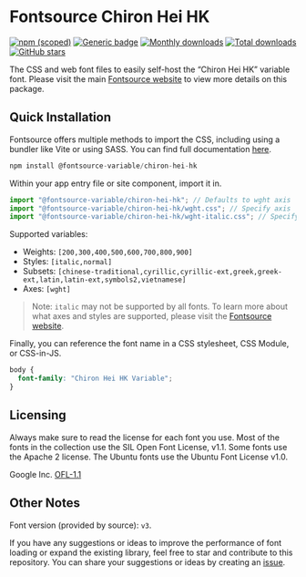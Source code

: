 # Fontsource Chiron Hei HK

[![npm (scoped)](https://img.shields.io/npm/v/@fontsource-variable/chiron-hei-hk?color=brightgreen)](https://www.npmjs.com/package/@fontsource-variable/chiron-hei-hk) [![Generic badge](https://img.shields.io/badge/fontsource-passing-brightgreen)](https://github.com/fontsource/fontsource) [![Monthly downloads](https://badgen.net/npm/dm/@fontsource-variable/chiron-hei-hk)](https://github.com/fontsource/fontsource) [![Total downloads](https://badgen.net/npm/dt/@fontsource-variable/chiron-hei-hk)](https://github.com/fontsource/fontsource) [![GitHub stars](https://img.shields.io/github/stars/fontsource/fontsource.svg?style=social&label=Star)](https://github.com/fontsource/fontsource/stargazers)

The CSS and web font files to easily self-host the “Chiron Hei HK” variable font. Please visit the main [Fontsource website](https://fontsource.org/fonts/chiron-hei-hk) to view more details on this package.

## Quick Installation

Fontsource offers multiple methods to import the CSS, including using a bundler like Vite or using SASS. You can find full documentation [here](https://fontsource.org/docs/getting-started/introduction).

```javascript
npm install @fontsource-variable/chiron-hei-hk
```

Within your app entry file or site component, import it in.

```javascript
import "@fontsource-variable/chiron-hei-hk"; // Defaults to wght axis
import "@fontsource-variable/chiron-hei-hk/wght.css"; // Specify axis
import "@fontsource-variable/chiron-hei-hk/wght-italic.css"; // Specify axis and style
```

Supported variables:
- Weights: `[200,300,400,500,600,700,800,900]`
- Styles: `[italic,normal]`
- Subsets: `[chinese-traditional,cyrillic,cyrillic-ext,greek,greek-ext,latin,latin-ext,symbols2,vietnamese]`
- Axes: `[wght]`

> Note: `italic` may not be supported by all fonts. To learn more about what axes and styles are supported, please visit the [Fontsource website](https://fontsource.org/fonts/chiron-hei-hk).

Finally, you can reference the font name in a CSS stylesheet, CSS Module, or CSS-in-JS.

```css
body {
  font-family: "Chiron Hei HK Variable";
}
```

## Licensing
Always make sure to read the license for each font you use. Most of the fonts in the collection use the SIL Open Font License, v1.1. Some fonts use the Apache 2 license. The Ubuntu fonts use the Ubuntu Font License v1.0.

Google Inc.
[OFL-1.1](http://scripts.sil.org/OFL)

## Other Notes
Font version (provided by source): `v3`.

If you have any suggestions or ideas to improve the performance of font loading or expand the existing library, feel free to star and contribute to this repository. You can share your suggestions or ideas by creating an [issue](https://github.com/fontsource/fontsource/issues).